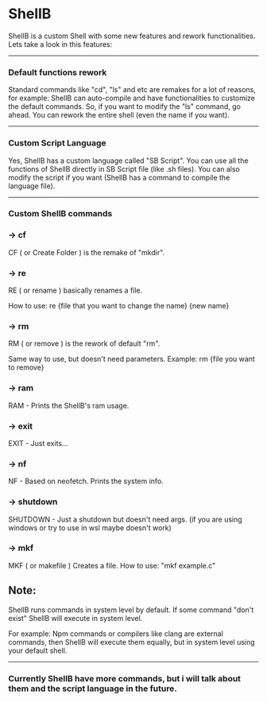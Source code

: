 # ShellB

 ShellB is a custom Shell with some new features and rework functionalities.
Lets take a look in this features:

---

### Default functions rework
  
Standard commands like "cd", "ls" and etc are remakes for a lot of reasons, for example:
ShellB can auto-compile and have functionalities to customize the default commands. So, if you want to modify the "ls" command, go ahead.
You can rework the entire shell (even the name if you want).

---

### Custom Script Language

Yes, ShellB has a custom language called "SB Script". You can use all the functions of ShellB directly in SB Script file (like .sh files).
You can also modify the script if you want (ShellB has a command to compile the language file).

---

### Custom ShellB commands

### -> cf

CF ( or Create Folder ) is the remake of "mkdir".

### -> re

RE ( or rename ) basically renames a file.

How to use: re {file that you want to change the name} {new name}

### -> rm

RM ( or remove ) is the rework of default "rm".

Same way to use, but doesn't need parameters. Example: rm {file you want to remove}

### -> ram

RAM - Prints the ShellB's ram usage.

### -> exit

EXIT - Just exits...

### -> nf

NF - Based on neofetch. Prints the system info.

### -> shutdown

SHUTDOWN - Just a shutdown but doesn't need args. (if you are using windows or try to use in wsl maybe doesn't work)

### -> mkf

MKF ( or makefile ) Creates a file.
How to use: "mkf example.c"

## Note:

ShellB runs commands in system level by default. If some command "don't exist" ShellB will execute in system level.

For example: Npm commands or compilers like clang are external commands, then ShellB will execute them equally, but in system level using your default shell.

---

### Currently ShellB have more commands, but i will talk about them and the script language in the future.

